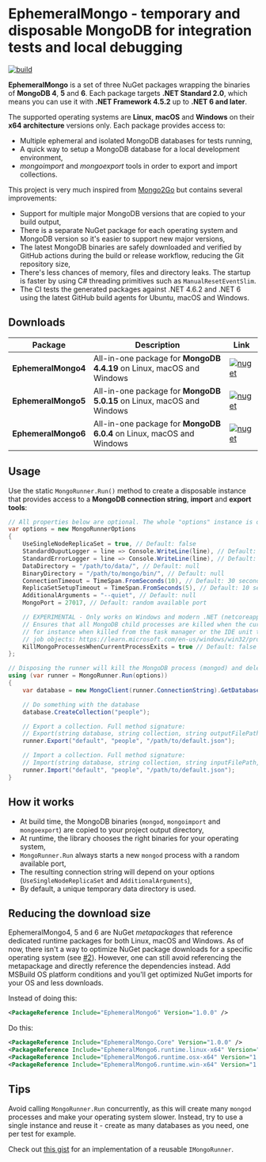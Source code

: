 # EphemeralMongo - temporary and disposable MongoDB for integration tests and local debugging

[![build](https://img.shields.io/github/actions/workflow/status/asimmon/ephemeral-mongo/release.yml?logo=github)](https://github.com/asimmon/ephemeral-mongo/actions/workflows/release.yml)

**EphemeralMongo** is a set of three NuGet packages wrapping the binaries of **MongoDB 4**, **5** and **6**.
Each package targets **.NET Standard 2.0**, which means you can use it with **.NET Framework 4.5.2** up to **.NET 6 and later**.

The supported operating systems are **Linux**, **macOS** and **Windows** on their **x64 architecture** versions only.
Each package provides access to:

* Multiple ephemeral and isolated MongoDB databases for tests running,
* A quick way to setup a MongoDB database for a local development environment,
* _mongoimport_ and _mongoexport_ tools in order to export and import collections.

This project is very much inspired from [Mongo2Go](https://github.com/Mongo2Go/Mongo2Go) but contains several improvements:

* Support for multiple major MongoDB versions that are copied to your build output,
* There is a separate NuGet package for each operating system and MongoDB version so it's easier to support new major versions,
* The latest MongoDB binaries are safely downloaded and verified by GitHub actions during the build or release workflow, reducing the Git repository size,
* There's less chances of memory, files and directory leaks. The startup is faster by using C# threading primitives such as `ManualResetEventSlim`.
* The CI tests the generated packages against .NET 4.6.2 and .NET 6 using the latest GitHub build agents for Ubuntu, macOS and Windows.


## Downloads

| Package             | Description                                                           | Link                                                                                                                       |
|---------------------|-----------------------------------------------------------------------|----------------------------------------------------------------------------------------------------------------------------|
| **EphemeralMongo4** | All-in-one package for **MongoDB 4.4.19** on Linux, macOS and Windows | [![nuget](https://img.shields.io/nuget/v/EphemeralMongo4.svg?logo=nuget)](https://www.nuget.org/packages/EphemeralMongo4/) |
| **EphemeralMongo5** | All-in-one package for **MongoDB 5.0.15** on Linux, macOS and Windows | [![nuget](https://img.shields.io/nuget/v/EphemeralMongo5.svg?logo=nuget)](https://www.nuget.org/packages/EphemeralMongo5/) |
| **EphemeralMongo6** | All-in-one package for **MongoDB 6.0.4** on Linux, macOS and Windows  | [![nuget](https://img.shields.io/nuget/v/EphemeralMongo6.svg?logo=nuget)](https://www.nuget.org/packages/EphemeralMongo6/) |


## Usage

Use the static `MongoRunner.Run()` method to create a disposable instance that provides access to a **MongoDB connection string**, **import** and **export tools**: 

```csharp
// All properties below are optional. The whole "options" instance is optional too!
var options = new MongoRunnerOptions
{
    UseSingleNodeReplicaSet = true, // Default: false
    StandardOuputLogger = line => Console.WriteLine(line), // Default: null
    StandardErrorLogger = line => Console.WriteLine(line), // Default: null
    DataDirectory = "/path/to/data/", // Default: null
    BinaryDirectory = "/path/to/mongo/bin/", // Default: null
    ConnectionTimeout = TimeSpan.FromSeconds(10), // Default: 30 seconds
    ReplicaSetSetupTimeout = TimeSpan.FromSeconds(5), // Default: 10 seconds
    AdditionalArguments = "--quiet", // Default: null
    MongoPort = 27017, // Default: random available port

    // EXPERIMENTAL - Only works on Windows and modern .NET (netcoreapp3.1, net5.0, net6.0, net7.0 and so on):
    // Ensures that all MongoDB child processes are killed when the current process is prematurely killed,
    // for instance when killed from the task manager or the IDE unit tests window. Processes are managed as a unit using
    // job objects: https://learn.microsoft.com/en-us/windows/win32/procthread/job-objects
    KillMongoProcessesWhenCurrentProcessExits = true // Default: false
};

// Disposing the runner will kill the MongoDB process (mongod) and delete the associated data directory
using (var runner = MongoRunner.Run(options))
{
    var database = new MongoClient(runner.ConnectionString).GetDatabase("default");

    // Do something with the database
    database.CreateCollection("people");

    // Export a collection. Full method signature:
    // Export(string database, string collection, string outputFilePath, string? additionalArguments = null)
    runner.Export("default", "people", "/path/to/default.json");

    // Import a collection. Full method signature:
    // Import(string database, string collection, string inputFilePath, string? additionalArguments = null, bool drop = false)
    runner.Import("default", "people", "/path/to/default.json");
}
```


## How it works

* At build time, the MongoDB binaries (`mongod`, `mongoimport` and `mongoexport`) are copied to your project output directory,
* At runtime, the library chooses the right binaries for your operating system,
* `MongoRunner.Run` always starts a new `mongod` process with a random available port,
* The resulting connection string will depend on your options (`UseSingleNodeReplicaSet` and `AdditionalArguments`),
* By default, a unique temporary data directory is used.


## Reducing the download size

EphemeralMongo4, 5 and 6 are NuGet *metapackages* that reference dedicated runtime packages for both Linux, macOS and Windows.
As of now, there isn't a way to optimize NuGet package downloads for a specific operating system (see [#2](https://github.com/asimmon/ephemeral-mongo/issues/2)).
However, one can still avoid referencing the metapackage and directly reference the dependencies instead. Add MSBuild OS platform conditions and you'll get optimized NuGet imports for your OS and less downloads.

Instead of doing this:

```xml
<PackageReference Include="EphemeralMongo6" Version="1.0.0" />
```

Do this:
```xml
<PackageReference Include="EphemeralMongo.Core" Version="1.0.0" />
<PackageReference Include="EphemeralMongo6.runtime.linux-x64" Version="1.0.0" Condition="$([MSBuild]::IsOSPlatform('Linux'))" />
<PackageReference Include="EphemeralMongo6.runtime.osx-x64" Version="1.0.0" Condition="$([MSBuild]::IsOSPlatform('OSX'))" />
<PackageReference Include="EphemeralMongo6.runtime.win-x64" Version="1.0.0" Condition="$([MSBuild]::IsOSPlatform('Windows'))" />
```


## Tips

Avoid calling `MongoRunner.Run` concurrently, as this will create many `mongod` processes and make your operating system slower.
Instead, try to use a single instance and reuse it - create as many databases as you need, one per test for example.

Check out [this gist](https://gist.github.com/asimmon/612b2d54f1a0d2b4e1115590d456e0be) for an implementation of a reusable `IMongoRunner`.
